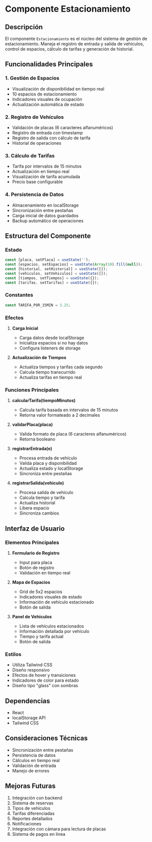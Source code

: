 # Componente Estacionamiento

## Descripción
El componente `Estacionamiento` es el núcleo del sistema de gestión de estacionamiento. Maneja el registro de entrada y salida de vehículos, control de espacios, cálculo de tarifas y generación de historial.

## Funcionalidades Principales

### 1. Gestión de Espacios
- Visualización de disponibilidad en tiempo real
- 10 espacios de estacionamiento
- Indicadores visuales de ocupación
- Actualización automática de estado

### 2. Registro de Vehículos
- Validación de placas (6 caracteres alfanuméricos)
- Registro de entrada con timestamp
- Registro de salida con cálculo de tarifa
- Historial de operaciones

### 3. Cálculo de Tarifas
- Tarifa por intervalos de 15 minutos
- Actualización en tiempo real
- Visualización de tarifa acumulada
- Precio base configurable

### 4. Persistencia de Datos
- Almacenamiento en localStorage
- Sincronización entre pestañas
- Carga inicial de datos guardados
- Backup automático de operaciones

## Estructura del Componente

### Estado
```javascript
const [placa, setPlaca] = useState('');
const [espacios, setEspacios] = useState(Array(10).fill(null));
const [historial, setHistorial] = useState([]);
const [vehiculos, setVehiculos] = useState([]);
const [tiempos, setTiempos] = useState({});
const [tarifas, setTarifas] = useState({});
```

### Constantes
```javascript
const TARIFA_POR_15MIN = 3.25;
```

### Efectos
1. **Carga Inicial**
   - Carga datos desde localStorage
   - Inicializa espacios si no hay datos
   - Configura listeners de storage

2. **Actualización de Tiempos**
   - Actualiza tiempos y tarifas cada segundo
   - Calcula tiempo transcurrido
   - Actualiza tarifas en tiempo real

### Funciones Principales

1. **calcularTarifa(tiempoMinutos)**
   - Calcula tarifa basada en intervalos de 15 minutos
   - Retorna valor formateado a 2 decimales

2. **validarPlaca(placa)**
   - Valida formato de placa (6 caracteres alfanuméricos)
   - Retorna booleano

3. **registrarEntrada(e)**
   - Procesa entrada de vehículo
   - Valida placa y disponibilidad
   - Actualiza estado y localStorage
   - Sincroniza entre pestañas

4. **registrarSalida(vehiculo)**
   - Procesa salida de vehículo
   - Calcula tiempo y tarifa
   - Actualiza historial
   - Libera espacio
   - Sincroniza cambios

## Interfaz de Usuario

### Elementos Principales
1. **Formulario de Registro**
   - Input para placa
   - Botón de registro
   - Validación en tiempo real

2. **Mapa de Espacios**
   - Grid de 5x2 espacios
   - Indicadores visuales de estado
   - Información de vehículo estacionado
   - Botón de salida

3. **Panel de Vehículos**
   - Lista de vehículos estacionados
   - Información detallada por vehículo
   - Tiempo y tarifa actual
   - Botón de salida

### Estilos
- Utiliza Tailwind CSS
- Diseño responsivo
- Efectos de hover y transiciones
- Indicadores de color para estado
- Diseño tipo "glass" con sombras

## Dependencias
- React
- localStorage API
- Tailwind CSS

## Consideraciones Técnicas
- Sincronización entre pestañas
- Persistencia de datos
- Cálculos en tiempo real
- Validación de entrada
- Manejo de errores

## Mejoras Futuras
1. Integración con backend
2. Sistema de reservas
3. Tipos de vehículos
4. Tarifas diferenciadas
5. Reportes detallados
6. Notificaciones
7. Integración con cámara para lectura de placas
8. Sistema de pagos en línea 